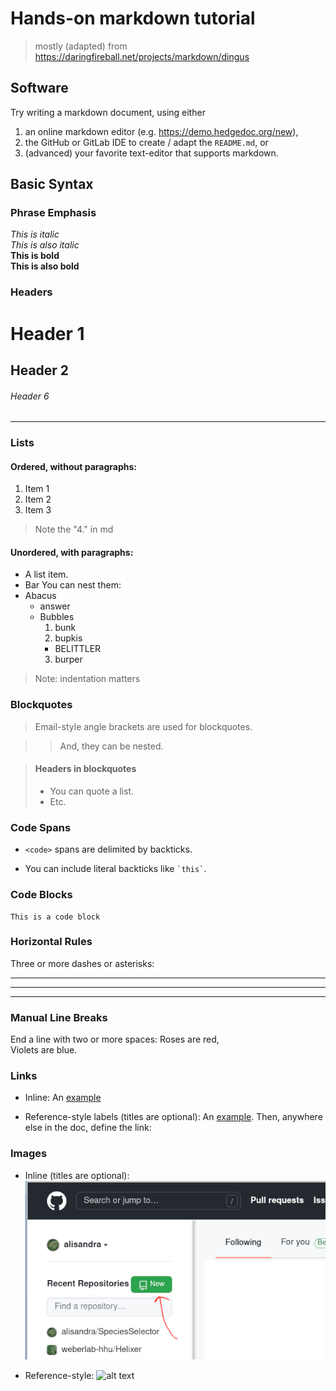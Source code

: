 
# Hands-on markdown tutorial

> mostly (adapted) from <https://daringfireball.net/projects/markdown/dingus>

## Software

Try writing a markdown document, using either

1. an online markdown editor (e.g. <https://demo.hedgedoc.org/new>),
1. the GitHub or GitLab IDE to create / adapt the `README.md`, or
1. (advanced) your favorite text-editor that supports markdown.

## Basic Syntax

### Phrase Emphasis

*This is italic*   
_This is also italic_   
**This is bold**  
__This is also bold__ 

### Headers

# Header 1

## Header 2

###### Header 6

---- 

### Lists

#### Ordered, without paragraphs:

1. Item 1 
2. Item 2
4. Item 3


> Note the "4." in md

#### Unordered, with paragraphs:

- A list item.
- Bar
You can nest them:
- Abacus
  * answer
  * Bubbles
    1. bunk
    2. bupkis
      - BELITTLER
    3. burper

> Note: indentation matters

### Blockquotes

> Email-style angle brackets
> are used for blockquotes.

> > And, they can be nested.

> #### Headers in blockquotes
>
> - You can quote a list.
> - Etc.

### Code Spans

- `<code>` spans are delimited by backticks.

- You can include literal backticks like `` `this` ``.

### Code Blocks

```
This is a code block
```

### Horizontal Rules

Three or more dashes or asterisks:

---

* * *

- - - -

### Manual Line Breaks

End a line with two or more spaces:
Roses are red,  
Violets are blue.

### Links

- Inline:
  An [example](http://url.com/ "Title")

- Reference-style labels (titles are optional):
  An [example][id]. Then, anywhere else in the doc, define the link:

  [id]: http://example.com/  "Title"

### Images

- Inline (titles are optional):
![alt text](../images/github_new.png "This picture is from the git tutorial 4 weeks ago")

- Reference-style:
![alt text][id]

[id]: https://raw.githubusercontent.com/weberlab-hhu/version-control-intro/main/images/clone_github.png "This one is linked via URL"
